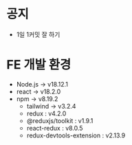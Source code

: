 # 공지

- 1일 1커밋 잘 하기

# FE 개발 환경

- Node.js → v18.12.1
- react → v18.2.0
- npm → v8.19.2
  - tailwind → v3.2.4
  - redux : v4.2.0
  - @reduxjs/toolkit : v1.9.1
  - react-redux : v8.0.5
  - redux-devtools-extension : v2.13.9
